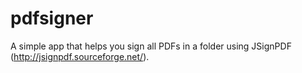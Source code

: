# pdfsigner

A simple app that helps you sign all PDFs in a folder using JSignPDF (http://jsignpdf.sourceforge.net/).
